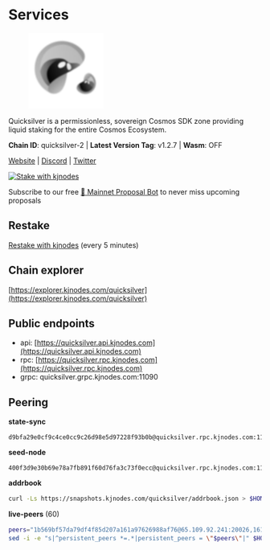 # Services

<figure><img src="https://raw.githubusercontent.com/kj89/cosmos-images/main/logos/quicksilver.png" width="150" alt=""><figcaption></figcaption></figure>

Quicksilver is a permissionless, sovereign Cosmos SDK zone providing liquid staking for the entire Cosmos Ecosystem.

**Chain ID**: quicksilver-2 | **Latest Version Tag**: v1.2.7 | **Wasm**: OFF

[Website](https://quicksilver.zone) | [Discord](https://discord.gg/quicksilverprotocol) | [Twitter](https://twitter.com/quicksilverzone)

[![Stake with kjnodes](https://i.ibb.co/cr44Q8j/button-stake-with-kjnodes.png)](https://restake.app/quicksilver/quickvaloper1fqfgpwdngmmay6ah7mg9y4k7ayykpzu6l3ht2m)

Subscribe to our free [🤖 Mainnet Proposal Bot](https://t.me/kjnodes_proposal_bot) to never miss upcoming proposals

## Restake

[Restake with kjnodes](https://restake.app/quicksilver/quickvaloper1fqfgpwdngmmay6ah7mg9y4k7ayykpzu6l3ht2m) (every 5 minutes)
## Chain explorer
[https://explorer.kjnodes.com/quicksilver](https://explorer.kjnodes.com/quicksilver)

## Public endpoints

* api: [https://quicksilver.api.kjnodes.com](https://quicksilver.api.kjnodes.com)
* rpc: [https://quicksilver.rpc.kjnodes.com](https://quicksilver.rpc.kjnodes.com)
* grpc: quicksilver.grpc.kjnodes.com:11090

## Peering

**state-sync**

```text
d9bfa29e0cf9c4ce0cc9c26d98e5d97228f93b0b@quicksilver.rpc.kjnodes.com:11656
```

**seed-node**

```text
400f3d9e30b69e78a7fb891f60d76fa3c73f0ecc@quicksilver.rpc.kjnodes.com:11659
```

**addrbook**
```bash
curl -Ls https://snapshots.kjnodes.com/quicksilver/addrbook.json > $HOME/.quicksilverd/config/addrbook.json
```

**live-peers** (60)
```bash
peers="1b569bf57da79df4f85d207a161a97626988af76@65.109.92.241:20026,161f453c9ff27f3120ec5078f56b505316fbc720@65.108.6.45:61156,cc091c4d385e449a718fb252de800a9caf01913f@95.217.225.212:11656,5f0c0411e34e1c7d0b9c53749d90a923b5e8c625@65.21.133.125:35656,bbb6a02a90ef98975525d9bd7137511e18edddc1@141.95.99.81:26656,d6246909abf0c5e82f48ce6f623cba587b899e15@217.160.246.138:26656,ae353518e6009eb48d80ccf6a006a9644e9dd309@146.19.24.101:26656,072c61dee7f205b237aae0eca698aa4a0639d93e@95.214.54.28:26356,ae3700d3296524014ab3444767df682b46f0cb9e@51.195.234.250:26656,5e2b0913543b7e1e070e32326d5d901b456b2190@146.19.24.133:26656,ff2055b198685f619897058a26776b9d1b73dc3c@178.63.184.129:26656,a9e0f3c8e84c575492a2ff454abdad3b4762e712@193.34.212.166:25656,f73ee3d2450f41bcf1b2975552cdf60a118a64c9@46.4.50.247:11656,e3dd956ac4081ba42ae3d038edd6d80ddf092751@198.199.90.99:26656,0a3860f9d3c27b34910fe8660240ae55699b55c2@84.244.95.245:26656,271419d3eb3878c902ebb0064490ad702d9d067f@144.76.145.150:26656,c764a288f1d36e7ca2c953378bb4fd6a0eed4091@141.95.65.73:11156,a1f5e0b68f36091d5fc8f30aba914b6c191f21fa@65.108.128.201:11156,79b214369c8f52c2d33cf79fc1897677b24cf8cb@94.130.240.229:2000,bdbb005129890e3b656841415b3b728d1e4529e6@176.9.155.98:26656,c3ec2daba16e457ca5117079f34ff49e99e7572d@65.109.94.221:35656,d057145a457f3e3565926d3b385acd366f117d18@65.109.52.178:26656,2020c09ef7542899a4c55b382013c469122186d6@51.195.88.136:15620,6785dbb8a0138600e0e0faaa77baa375451b38bb@162.55.132.48:15620,3174ef2b321de94a0c4897b1ff6f8c194245d396@195.14.6.2:26656,9bd2b7e39fb0d823402f22c90e3000fdf3cd05bf@88.99.104.180:26656,e1b058e5cfa2b836ddaa496b10911da62dcf182e@138.201.8.248:26656,908a73baeebf599fad2c8a05a6e025eee2ee9ee0@212.23.222.26:36656,ebafaa0d0087ecfc785b095d6a91a67a12eecd80@5.9.100.25:26656,46a0c8717148c4a4aa86eaaa9727e7bc6bb8e70c@49.12.7.7:26656,61d96fee29a9615c208c4db72526d23b45094cb4@65.108.195.30:36656,d9bfa29e0cf9c4ce0cc9c26d98e5d97228f93b0b@65.109.88.38:11656,05241d21ff9e7c699bbdb4faa73da1860b6d8cd7@128.199.85.168:26656,83435bc3cbb0204188c666259ccebcd73ac33ec8@65.109.139.182:11656,e3f8ffcdcf2f7e15a702ee72a87d4a48ab206057@148.72.153.85:26656,43b97f492bf47b455b7b275c396b1840f4eb336d@142.132.139.101:26656,765aa57477e21bf94d4c41dda643f297132a1178@198.244.203.194:26656,33720513faaa039977481782e33ffcb8ef67c4b7@95.217.114.220:11656,06230bbaabb6c9c6223275b57d8e10fc609ae7ba@51.89.7.184:26633,ee14b4bbeb436056952c8e4e7c84826dfb92143b@65.109.105.17:26656,c8b01e6700d048b1aae34d76f5c56511b2a90ab1@57.128.133.24:26656,602700ce2ed57b2176514ec2ecbda079caa7a536@178.170.40.28:15620,9bed2c944243fd3ee35a6e4e8da0956f61518603@65.109.21.75:26656,ebc272824924ea1a27ea3183dd0b9ba713494f83@195.3.220.136:27026,71b753819eb653e99e6a825b80af20ca9bccb087@135.125.163.63:24666,96bd0e87a5e5b88e8ce637aa3c7aa4f4803b1d03@51.195.234.240:26656,28ebd43e8c888ed069165fa035e101ae6fd7955e@139.162.191.246:26656,679f56feb7f4f91d46a92d0eb474d1dc43466d18@213.239.215.59:29986,b2de28758ab185f46f3701654fcb31d102c28ac3@65.108.65.36:26656,0865ef3e5a613f75f17a0092bd47e71d8c171124@51.222.44.116:15656,e1a24aaba30a8ff21e52fed92b96b36156b52e80@51.161.208.88:26656,443ad7c991b2915b620673b10206c92e2b4040e0@173.67.177.120:26656,b4bcce87121963e1e97619dc135f2eb1a9fd5dfc@88.198.32.17:36656,663134c4999f4f9fc59879eaaebbb332e91e2160@45.34.1.114:33656,bf5d518265b2d5e670cee6f4dc08b95da4fe8baf@107.155.109.202:26656,ec076ff33f2986d064b78602e2ccd2c925bf761e@161.97.82.203:26256,185f80586290dcd53db67ebc2da1e146e291bcd6@148.251.13.186:11156,e64a4e480a2971c339fa06a58293e8e060082ad5@185.16.36.134:26656,4aa6607f87ad0b458526d3405731e71553cf275c@219.100.163.35:26656,cbc2c7a7cd39750abee0dcd5dd2832feddbde20e@50.21.173.76:26656"
sed -i -e "s|^persistent_peers *=.*|persistent_peers = \"$peers\"|" $HOME/.quicksilverd/config/config.toml
```

